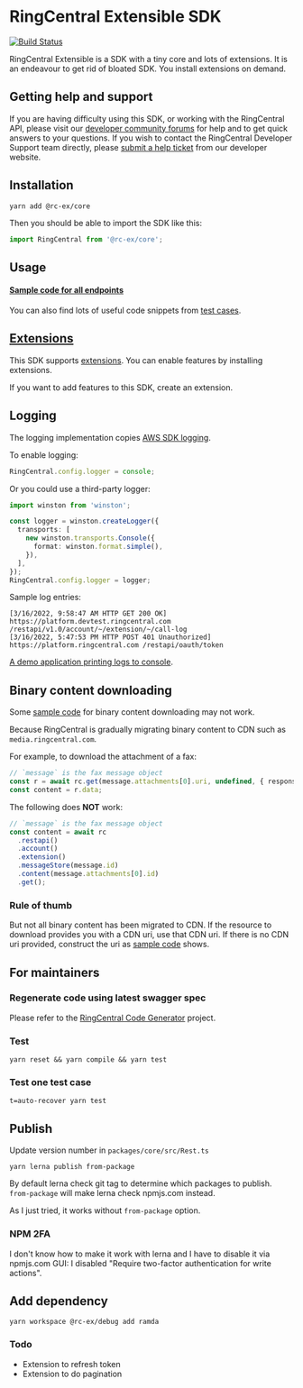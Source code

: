 # RingCentral Extensible SDK

[![Build Status](https://github.com/ringcentral/ringcentral-extensible/actions/workflows/node.js.yml/badge.svg)](https://github.com/ringcentral/ringcentral-extensible/actions)

RingCentral Extensible is a SDK with a tiny core and lots of extensions.
It is an endeavour to get rid of bloated SDK. You install extensions on demand.

## Getting help and support

If you are having difficulty using this SDK, or working with the RingCentral API, please visit our [developer community forums](https://community.ringcentral.com/spaces/144/) for help and to get quick answers to your questions. If you wish to contact the RingCentral Developer Support team directly, please [submit a help ticket](https://developers.ringcentral.com/support/create-case) from our developer website.

## Installation

```
yarn add @rc-ex/core
```

Then you should be able to import the SDK like this:

```ts
import RingCentral from '@rc-ex/core';
```

## Usage

#### [Sample code for all endpoints](./packages/core/src/samples.md)

You can also find lots of useful code snippets from [test cases](./test).

## [Extensions](./packages/extensions)

This SDK supports [extensions](./packages/extensions). You can enable features by installing extensions.

If you want to add features to this SDK, create an extension.

## Logging

The logging implementation copies [AWS SDK logging](https://docs.aws.amazon.com/sdk-for-javascript/v2/developer-guide/logging-sdk-calls.html).

To enable logging:

```ts
RingCentral.config.logger = console;
```

Or you could use a third-party logger:

```ts
import winston from 'winston';

const logger = winston.createLogger({
  transports: [
    new winston.transports.Console({
      format: winston.format.simple(),
    }),
  ],
});
RingCentral.config.logger = logger;
```

Sample log entries:

```
[3/16/2022, 9:58:47 AM HTTP GET 200 OK] https://platform.devtest.ringcentral.com /restapi/v1.0/account/~/extension/~/call-log
[3/16/2022, 5:47:53 PM HTTP POST 401 Unauthorized] https://platform.ringcentral.com /restapi/oauth/token
```

[A demo application printing logs to console](https://github.com/tylerlong/rc-logging-demo-ts).

## Binary content downloading

Some [sample code](./packages/core/src/samples.md) for binary content downloading may not work.

Because RingCentral is gradually migrating binary content to CDN such as `media.ringcentral.com`.

For example, to download the attachment of a fax:

```ts
// `message` is the fax message object
const r = await rc.get(message.attachments[0].uri, undefined, { responseType: 'arraybuffer' });
const content = r.data;
```

The following does **NOT** work:

```ts
// `message` is the fax message object
const content = await rc
  .restapi()
  .account()
  .extension()
  .messageStore(message.id)
  .content(message.attachments[0].id)
  .get();
```

### Rule of thumb

But not all binary content has been migrated to CDN.
If the resource to download provides you with a CDN uri, use that CDN uri.
If there is no CDN uri provided, construct the uri as [sample code](./packages/core/src/samples.md) shows.

## For maintainers

### Regenerate code using latest swagger spec

Please refer to the [RingCentral Code Generator](https://github.com/tylerlong/ringcentral-code-generator-typescript) project.

### Test

```
yarn reset && yarn compile && yarn test
```

### Test one test case

```
t=auto-recover yarn test
```

## Publish

Update version number in `packages/core/src/Rest.ts`

```
yarn lerna publish from-package
```

By default lerna check git tag to determine which packages to publish.
`from-package` will make lerna check npmjs.com instead.

As I just tried, it works without `from-package` option.

### NPM 2FA

I don't know how to make it work with lerna and I have to disable it via npmjs.com GUI: I disabled "Require two-factor authentication for write actions".

## Add dependency

```
yarn workspace @rc-ex/debug add ramda
```

### Todo

- Extension to refresh token
- Extension to do pagination
